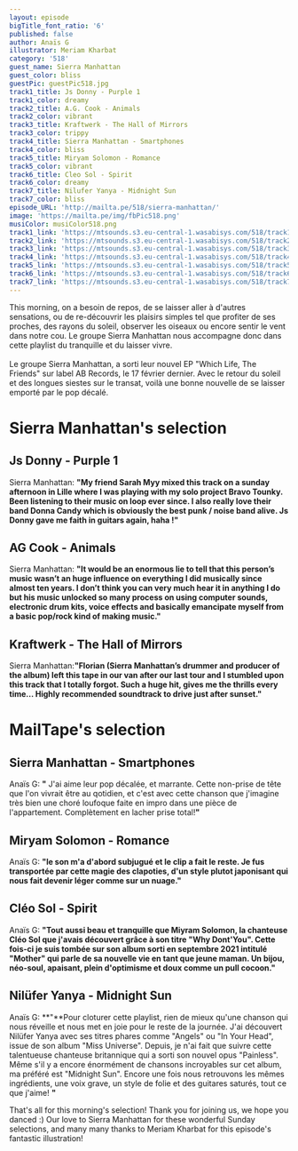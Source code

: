 ```yaml
---
layout: episode
bigTitle_font_ratio: '6'
published: false
author: Anaïs G
illustrator: Meriam Kharbat
category: '518'
guest_name: Sierra Manhattan
guest_color: bliss
guestPic: guestPic518.jpg
track1_title: Js Donny - Purple 1
track1_color: dreamy
track2_title: A.G. Cook - Animals
track2_color: vibrant
track3_title: Kraftwerk - The Hall of Mirrors
track3_color: trippy
track4_title: Sierra Manhattan - Smartphones
track4_color: bliss
track5_title: Miryam Solomon - Romance
track5_color: vibrant
track6_title: Cleo Sol - Spirit
track6_color: dreamy
track7_title: Nilufer Yanya - Midnight Sun
track7_color: bliss
episode_URL: 'http://mailta.pe/518/sierra-manhattan/'
image: 'https://mailta.pe/img/fbPic518.png'
musiColor: musiColor518.png
track1_link: 'https://mtsounds.s3.eu-central-1.wasabisys.com/518/track1.mp3'
track2_link: 'https://mtsounds.s3.eu-central-1.wasabisys.com/518/track2.mp3'
track3_link: 'https://mtsounds.s3.eu-central-1.wasabisys.com/518/track3.mp3'
track4_link: 'https://mtsounds.s3.eu-central-1.wasabisys.com/518/track4.mp3'
track5_link: 'https://mtsounds.s3.eu-central-1.wasabisys.com/518/track5.mp3'
track6_link: 'https://mtsounds.s3.eu-central-1.wasabisys.com/518/track6.mp3'
track7_link: 'https://mtsounds.s3.eu-central-1.wasabisys.com/518/track7.mp3'
---
```

<p id="introduction"> This morning, on a besoin de repos, de se laisser aller à d'autres sensations, ou de re-découvrir les plaisirs simples tel que profiter de ses proches, des rayons du soleil, observer les oiseaux ou encore sentir le vent dans notre cou. Le groupe Sierra Manhattan nous accompagne donc dans cette playlist du tranquille et du laisser vivre.
<br><br>
Le groupe Sierra Manhattan, a sorti leur nouvel EP "Which Life, The Friends" sur label AB Records, le 17 février dernier. Avec le retour du soleil et des longues siestes sur le transat, voilà une bonne nouvelle de se laisser emporté par le pop décalé.  
</p>

# Sierra Manhattan's selection

##  Js Donny - Purple 1
Sierra Manhattan: **"**My friend Sarah Myy mixed this track on a sunday afternoon in Lille where I was playing with my solo project Bravo Tounky. Been listening to their music on loop ever since. I also really love their band Donna Candy which is obviously the best punk / noise band alive. Js Donny gave me faith in guitars again, haha !**"**

## AG Cook  - Animals
Sierra Manhattan: **"**It would be an enormous lie to tell that this person’s music wasn’t an huge influence on everything I did musically since almost ten years. I don’t think you can very much hear it in anything I do but his music unlocked so many process on using computer sounds, electronic drum kits, voice effects and basically emancipate myself from a basic pop/rock kind of making music.**"**

##  Kraftwerk - The Hall of Mirrors
Sierra Manhattan:**"**Florian (Sierra Manhattan’s drummer and producer of the album) left this tape in our van after our last tour and I stumbled upon this track that I totally forgot. Such a huge hit, gives me the thrills every time… Highly recommended soundtrack to drive just after sunset.**"**

# MailTape's selection

## Sierra Manhattan - Smartphones
Anaïs G: **"** J'ai aime leur pop décalée, et marrante. Cette non-prise de tête que l'on vivrait être au qotidien, et c'est avec cette chanson que j'imagine très bien une choré loufoque faite en impro dans une pièce de l'appartement. Complètement en lacher prise total!**"**

## Miryam Solomon - Romance
Anaïs G: **"**le son m'a d'abord subjugué et le clip a fait le reste. Je fus transportée par cette magie des clapoties, d'un style plutot japonisant qui nous fait devenir léger comme sur un nuage.**"**

## Cléo Sol - Spirit
Anaïs G: **"**Tout aussi beau et tranquille que Miyram Solomon, la chanteuse Cléo Sol que j'avais découvert grâce à son titre "Why Dont'You". Cette fois-ci je suis tombée sur son album sorti en septembre 2021 intitulé "Mother" qui parle de sa nouvelle vie en tant que jeune maman. Un bijou, néo-soul, apaisant, plein d'optimisme et doux comme un pull cocoon.**"**

## Nilüfer Yanya - Midnight Sun
Anaïs G: **"**Pour cloturer cette playlist, rien de mieux qu'une chanson qui nous réveille et nous met en joie pour le reste de la journée. J'ai découvert Nilüfer Yanya avec ses titres phares comme "Angels" ou "In Your Head", issue de son album "Miss Universe". Depuis, je n'ai fait que suivre cette talentueuse chanteuse britannique qui a sorti son nouvel opus "Painless". Même s'il y a encore énormément de chansons incroyables sur cet album, ma préféré est "Midnight Sun". Encore une fois nous retrouvons les mêmes ingrédients, une voix grave, un style de folie et des guitares saturés, tout ce que j'aime! **"**

<p id="outroduction">That's all for this morning's selection! Thank you for joining us, we hope you danced :) Our love to Sierra Manhattan for these wonderful Sunday selections, and many many thanks to Meriam Kharbat for this episode's fantastic illustration!</p>
